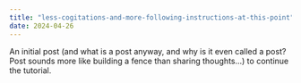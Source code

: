 ```yaml
---
title: "less-cogitations-and-more-following-instructions-at-this-point"
date: 2024-04-26
---
```


An initial post (and what is a post anyway, and why is it even called a post? Post sounds more like building a fence than sharing thoughts...) to continue the tutorial. 
